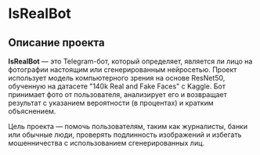 # IsRealBot

## Описание проекта

**IsRealBot** — это Telegram-бот, который определяет, является ли лицо на фотографии настоящим или сгенерированным нейросетью. Проект использует модель компьютерного зрения на основе ResNet50, обученную на датасете "140k Real and Fake Faces" с Kaggle. Бот принимает фото от пользователя, анализирует его и возвращает результат с указанием вероятности (в процентах) и кратким объяснением.

Цель проекта — помочь пользователям, таким как журналисты, банки или обычные люди, проверять подлинность изображений и избегать мошенничества с использованием сгенерированных лиц.
